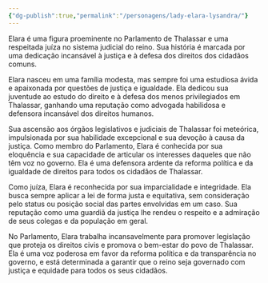 ```yaml
---
{"dg-publish":true,"permalink":"/personagens/lady-elara-lysandra/"}
---
```





Elara é uma figura proeminente no Parlamento de Thalassar e uma respeitada juíza no sistema judicial do reino. Sua história é marcada por uma dedicação incansável à justiça e à defesa dos direitos dos cidadãos comuns.

Elara nasceu em uma família modesta, mas sempre foi uma estudiosa ávida e apaixonada por questões de justiça e igualdade. Ela dedicou sua juventude ao estudo do direito e à defesa dos menos privilegiados em Thalassar, ganhando uma reputação como advogada habilidosa e defensora incansável dos direitos humanos.

Sua ascensão aos órgãos legislativos e judiciais de Thalassar foi meteórica, impulsionada por sua habilidade excepcional e sua devoção à causa da justiça. Como membro do Parlamento, Elara é conhecida por sua eloquência e sua capacidade de articular os interesses daqueles que não têm voz no governo. Ela é uma defensora ardente da reforma política e da igualdade de direitos para todos os cidadãos de Thalassar.

Como juíza, Elara é reconhecida por sua imparcialidade e integridade. Ela busca sempre aplicar a lei de forma justa e equitativa, sem consideração pelo status ou posição social das partes envolvidas em um caso. Sua reputação como uma guardiã da justiça lhe rendeu o respeito e a admiração de seus colegas e da população em geral.

No Parlamento, Elara trabalha incansavelmente para promover legislação que proteja os direitos civis e promova o bem-estar do povo de Thalassar. Ela é uma voz poderosa em favor da reforma política e da transparência no governo, e está determinada a garantir que o reino seja governado com justiça e equidade para todos os seus cidadãos.